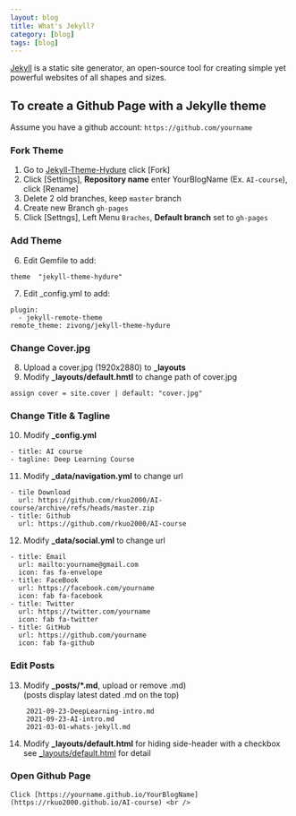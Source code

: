 ```yaml
---
layout: blog
title: What's Jekyll?
category: [blog]
tags: [blog]
---
```


[Jekyll](https://jekyllrb.com) is a static site generator, an open-source tool for creating simple yet powerful websites of all shapes and sizes. 

## To create a Github Page with a Jekylle theme
Assume you have a github account: `https://github.com/yourname`
### Fork Theme
1. Go to [Jekyll-Theme-Hydure](https://github.com/zivong/jekyll-theme-hydure) click [Fork] <br />
2. Click [Settings], **Repository name** enter YourBlogName (Ex. `AI-course`), click [Rename]<br />
3. Delete 2 old branches, keep `master` branch <br />
4. Create new Branch `gh-pages` <br />
5. Click [Settngs], Left Menu `Braches`, **Default branch** set to `gh-pages`
### Add Theme
6. Edit Gemfile to add: <br />
```
theme  "jekyll-theme-hydure"
```
7. Edit _config.yml to add: <br />
```
plugin:
  - jekyll-remote-theme
remote_theme: zivong/jekyll-theme-hydure
```
### Change Cover.jpg
8. Upload a cover.jpg (1920x2880) to **_layouts** <br /> 
9. Modify **_layouts/default.hmtl** to change path of cover.jpg <br />
```
assign cover = site.cover | default: "cover.jpg"
```
### Change Title & Tagline
10. Modify **_config.yml**  <br />
```
- title: AI course
- tagline: Deep Learning Course
```
11. Modify **_data/navigation.yml** to change url<br />
```
- tile Download
  url: https://github.com/rkuo2000/AI-course/archive/refs/heads/master.zip
- title: Github
  url: https://github.com/rkuo2000/AI-course
```
12. Modify **_data/social.yml** to change url<br />
```
- title: Email
  url: mailto:yourname@gmail.com
  icon: fas fa-envelope
- title: FaceBook
  url: https://facebook.com/yourname
  icon: fab fa-facebook
- title: Twitter
  url: https://twitter.com/yourname
  icon: fab fa-twitter
- title: GitHub
  url: https://github.com/yourname
  icon: fab fa-github
```
### Edit Posts
13. Modify **_posts/*.md**, upload or remove .md) <br />
    (posts display latest dated .md on the top) <br />
```
    2021-09-23-DeepLearning-intro.md
    2021-09-23-AI-intro.md
    2021-03-01-whats-jekyll.md
```
14. Modify **_layouts/default.html** for hiding side-header with a checkbox <br />
    see [_layouts/default.html](https://github.com/rkuo2000/AI-course/blob/gh-pages/_layouts/default.html) for detail
### Open Github Page    
    Click [https://yourname.github.io/YourBlogName](https://rkuo2000.github.io/AI-course) <br />


